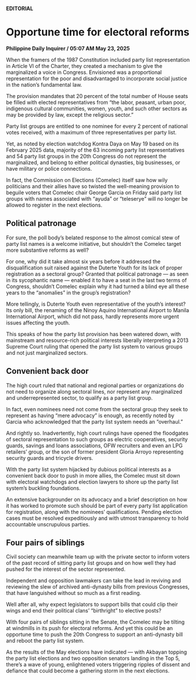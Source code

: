 **EDITORIAL**

# Opportune time for electoral reforms

****Philippine Daily Inquirer / 05:07 AM May 23, 2025****

When the framers of the 1987 Constitution included party list representation in Article VI of the Charter, they created a mechanism to give the marginalized a voice in Congress. Envisioned was a proportional representation for the poor and disadvantaged to incorporate social justice in the nation’s fundamental law.

The provision mandates that 20 percent of the total number of House seats be filled with elected representatives from “the labor, peasant, urban poor, indigenous cultural communities, women, youth, and such other sectors as may be provided by law, except the religious sector.”

Party list groups are entitled to one nominee for every 2 percent of national votes received, with a maximum of three representatives per party list.

Yet, as noted by election watchdog Kontra Daya on May 19 based on its February 2025 data, majority of the 63 incoming party list representatives and 54 party list groups in the 20th Congress do not represent the marginalized, and belong to either political dynasties, big businesses, or have military or police connections.

In fact, the Commission on Elections (Comelec) itself saw how wily politicians and their allies have so twisted the well-meaning provision to beguile voters that Comelec chair George Garcia on Friday said party list groups with names associated with “ayuda” or “teleserye” will no longer be allowed to register in the next elections.

## Political patronage

For sure, the poll body’s belated response to the almost comical stew of party list names is a welcome initiative, but shouldn’t the Comelec target more substantive reforms as well?

For one, why did it take almost six years before it addressed the disqualification suit raised against the Duterte Youth for its lack of proper registration as a sectoral group? Granted that political patronage — as seen in its sycophantic name — enabled it to have a seat in the last two terms of Congress, shouldn’t Comelec explain why it had turned a blind eye all these years to the “anomalies” in the group’s registration?

More tellingly, is Duterte Youth even representative of the youth’s interest? Its only bill, the renaming of the Ninoy Aquino International Airport to Manila International Airport, which did not pass, hardly represents more urgent issues affecting the youth.

This speaks of how the party list provision has been watered down, with mainstream and resource-rich political interests liberally interpreting a 2013 Supreme Court ruling that opened the party list system to various groups and not just marginalized sectors.

## Convenient back door

The high court ruled that national and regional parties or organizations do not need to organize along sectoral lines, nor represent any marginalized and underrepresented sector, to qualify as a party list group.

In fact, even nominees need not come from the sectoral group they seek to represent as having “mere advocacy” is enough, as recently noted by Garcia who acknowledged that the party list system needs an “overhaul.”

And rightly so. Inadvertently, high court rulings have opened the floodgates of sectoral representation to such groups as electric cooperatives, security guards, savings and loans associations, OFW recruiters and even an LPG retailers’ group, or the son of former president Gloria Arroyo representing security guards and tricycle drivers.

With the party list system hijacked by dubious political interests as a convenient back door to push in more allies, the Comelec must sit down with electoral watchdogs and election lawyers to shore up the party list system’s buckling foundations.

An extensive backgrounder on its advocacy and a brief description on how it has worked to promote such should be part of every party list application for registration, along with the nominees’ qualifications. Pending election cases must be resolved expeditiously and with utmost transparency to hold accountable unscrupulous parties.

## Four pairs of siblings

Civil society can meanwhile team up with the private sector to inform voters of the past record of sitting party list groups and on how well they had pushed for the interest of the sector represented.

Independent and opposition lawmakers can take the lead in reviving and reviewing the slew of archived anti-dynasty bills from previous Congresses, that have languished without so much as a first reading.

Well after all, why expect legislators to support bills that could clip their wings and end their political clans’ “birthright” to elective posts?

With four pairs of siblings sitting in the Senate, the Comelec may be tilting at windmills in its push for electoral reforms. And yet this could be an opportune time to push the 20th Congress to support an anti-dynasty bill and reboot the party list system.

As the results of the May elections have indicated — with Akbayan topping the party list elections and two opposition senators landing in the Top 5, there’s a wave of young, enlightened voters triggering ripples of dissent and defiance that could become a gathering storm in the next elections.